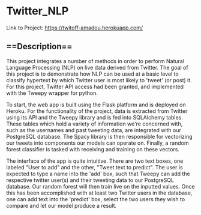 # Twitter_NLP

Link to Project: https://twitoff-amadou.herokuapp.com/

## ==Description==

This project integrates a number of methods in order to perform Natural Language Processing (NLP) on
live data derived from Twitter. The goal of this project is to demonstrate how NLP can be used at a basic
level to classify hypertext by which Twitter user is most likely to 'tweet' (or post) it. For this project,
Twitter API access had been granted, and implemented with the Tweepy wrapper for python.

To start, the web app is built using the Flask platform and is deployed on Heroku. For the functionality
of the project, data is extracted from Twitter using its API and the Tweepy library and is fed into SQLAlchemy 
tables. These tables which hold a variety of information we're concerned with, such as the usernames and past
tweeting data, are integrated with our PostgreSQL database. The Spacy library is then responsible for vectorizing
our tweets into components our models can operate on. Finally, a random forest classifier is tasked with 
receiving and training on these vectors.

The interface of the app is quite intuitive. There are two text boxes, one labeled "User to add" and
the other, "Tweet text to predict". The user is expected to type a name into the 'add' box, such that Tweepy
can add the respective twitter user(s) and their tweeting data to our PostgreSQL database. Our random forest
will then train live on the inputted values. Once this has been accomplished with at least two Twitter users in the database, 
one can add text into the 'predict' box, select the two users they wish to compare and let our model produce a result.
